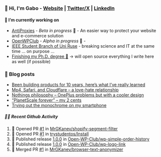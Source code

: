 ### 👋 Hi, I'm Gabo - [Website](https://gkanev.com) | [Twitter/X](https://twitter.com/mrgkanev) | [LinkedIn](https://www.linkedin.com/in/mrgkanev)

#### 🔭 I’m currently working on
- [AntiProxies](https://antiproxies.com/) - *Beta in progress* 🚀 -  An easier way to protect your website and e-commerce solution
- [OpenWPClub](https://openwpclub.com/) - *Alpha in progress* 🚀 - 
- [IEEE Student Branch of Uni Ruse](https://github.com/IEEE-Student-Branch-of-Uni-Ruse) - breaking science and IT at the same time ... on purpose ...
- [Finishing my Ph.D. degree 🤔](https://scholar.google.com/citations?user=En7GPEsAAAAJ&hl=en) -> will open source everything I write here as well (if possible)

### 📖 Blog posts
<!-- BLOG-POST-LIST:START -->
- [Been building products for 10 years, here’s what I’ve really learned](https://gkanev.com/posts/been-building-products-for-10-years-heres-what-ive-really-learned/)
- [Mp4, Safari, and Cloudflare – a love-hate relationship](https://gkanev.com/posts/mp4-safari-and-cloudflare-a-love-hate-relationship/)
- [Nothings philosophy – OnePlus problems but with a cooler design](https://gkanev.com/posts/nothings-philosophy-oneplus-problems-but-with-a-cooler-design/)
- [“PlanetScale forever” – my 2 cents](https://gkanev.com/posts/planetscale-forever-my-2-cents/)
- [Trying out the monochrome on my smartphone](https://gkanev.com/posts/trying-out-the-monochrome-on-my-smartphone/)
<!-- BLOG-POST-LIST:END -->

##### 🧑‍💻 Recent Github Activity

<!--START_SECTION:activity-->
1. 💪 Opened PR [#1](https://github.com/MrGKanev/shopify-segment-filter/pull/1) in [MrGKanev/shopify-segment-filter](https://github.com/MrGKanev/shopify-segment-filter)
2. 💪 Opened PR [#1](https://github.com/trystudentos/Install/pull/1) in [trystudentos/Install](https://github.com/trystudentos/Install)
3. 🚀 Published release [1.0.0](https://github.com/Open-WP-Club/wp-simple-order-history/releases/tag/1.0.0) in [Open-WP-Club/wp-simple-order-history](https://github.com/Open-WP-Club/wp-simple-order-history)
4. 🚀 Published release [1.0.0](https://github.com/Open-WP-Club/wp-logo-link/releases/tag/1.0.0) in [Open-WP-Club/wp-logo-link](https://github.com/Open-WP-Club/wp-logo-link)
5. 🎉 Merged PR [#1](https://github.com/MrGKanev/browser-text-anonymizer/pull/1) in [MrGKanev/browser-text-anonymizer](https://github.com/MrGKanev/browser-text-anonymizer)
<!--END_SECTION:activity-->
